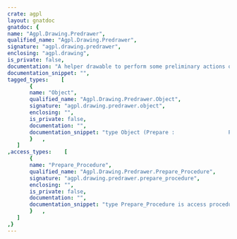 ```yaml
---
crate: agpl
layout: gnatdoc
gnatdoc: {
name: "Agpl.Drawing.Predrawer",
qualified_name: "Agpl.Drawing.Predrawer",
signature: "agpl.drawing.predrawer",
enclosing: "agpl.drawing",
is_private: false,
documentation: "A helper drawable to perform some preliminary actions on a drawable.\nE.g. change color",
documentation_snippet: "",
tagged_types:    [
       {
       name: "Object",
       qualified_name: "Agpl.Drawing.Predrawer.Object",
       signature: "agpl.drawing.predrawer.object",
       enclosing: "",
       is_private: false,
       documentation: "",
       documentation_snippet: "type Object (Prepare :                 Prepare_Procedure;\n             Target  : access constant Drawable'Class)\n  is new Drawable with null record;",
       }   ,
   ]
,access_types:    [
       {
       name: "Prepare_Procedure",
       qualified_name: "Agpl.Drawing.Predrawer.Prepare_Procedure",
       signature: "agpl.drawing.predrawer.prepare_procedure",
       enclosing: "",
       is_private: false,
       documentation: "",
       documentation_snippet: "type Prepare_Procedure is access procedure (Dest   : in out Drawer'Class;\n                                            Target :        Drawable'Class);",
       }   ,
   ]
,}
---
```

